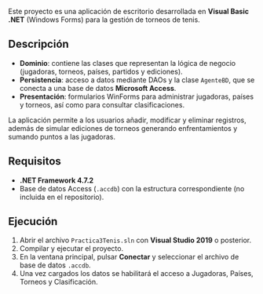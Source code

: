 Este proyecto es una aplicación de escritorio desarrollada en **Visual Basic .NET** (Windows Forms) para la gestión de torneos de tenis.

## Descripción
- **Dominio**: contiene las clases que representan la lógica de negocio (jugadoras, torneos, países, partidos y ediciones).
- **Persistencia**: acceso a datos mediante DAOs y la clase `AgenteBD`, que se conecta a una base de datos **Microsoft Access**.
- **Presentación**: formularios WinForms para administrar jugadoras, países y torneos, así como para consultar clasificaciones.

La aplicación permite a los usuarios añadir, modificar y eliminar registros, además de simular ediciones de torneos generando enfrentamientos y sumando puntos a las jugadoras.

## Requisitos
- **.NET Framework 4.7.2**
- Base de datos Access (`.accdb`) con la estructura correspondiente (no incluida en el repositorio).

## Ejecución
1. Abrir el archivo `Practica3Tenis.sln` con **Visual Studio 2019** o posterior.
2. Compilar y ejecutar el proyecto.
3. En la ventana principal, pulsar **Conectar** y seleccionar el archivo de base de datos `.accdb`.
4. Una vez cargados los datos se habilitará el acceso a Jugadoras, Países, Torneos y Clasificación.
